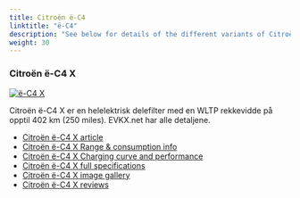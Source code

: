 ```yaml
---
title: Citroën ë-C4
linktitle: "ë-C4"
description: "See below for details of the different variants of Citroën ë-C4"
weight: 30
---
```

### Citroën ë-C4 X

<a href="ë-c4_x/"><img src="https://media.evkx.net/multimedia/models/citroën/ë-c4/ë-c4_x/main_1_st.jpg" class="img-fluid" alt="ë-C4 X" ></a>

Citroën ë-C4 X er en helelektrisk delefilter med en WLTP rekkevidde på opptil 402 km (250 miles). EVKX.net har alle detaljene. 

- [Citroën ë-C4 X article](ë-c4_x/)
- [Citroën ë-C4 X Range & consumption info](ë-c4_x/rangeandconsumption)
- [Citroën ë-C4 X Charging curve and performance](ë-c4_x/chargingcurve)
- [Citroën ë-C4 X full specifications](ë-c4_x/specifications)
- [Citroën ë-C4 X image gallery](ë-c4_x/gallery)
- [Citroën ë-C4 X reviews](ë-c4_x/reviews)

